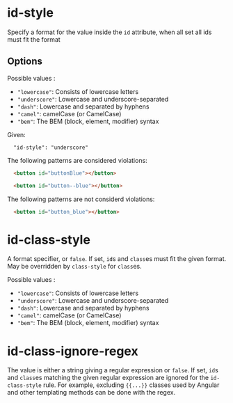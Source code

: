 # id-style

Specify a format for the value inside the `id` attribute, when all set all ids must fit the format

## Options

Possible values :

* `"lowercase"`: Consists of lowercase letters
* `"underscore"`: Lowercase and underscore-separated
* `"dash"`: Lowercase and separated by hyphens
* `"camel"`: camelCase (or CamelCase)
* `"bem"`: The BEM (block, element, modifier) syntax

Given:

```
  "id-style": "underscore"
```

The following patterns are considered violations:

```html
  <button id="buttonBlue"></button>
```

```html
  <button id="button--blue"></button>
```

The following patterns are not considerd violations:

```html
  <button id="button_blue"></button>
```

# id-class-style

A format specifier, or `false`. If set, `id`s and `class`es must fit the given format. May be overridden by `class-style` for `class`es.

Possible values :

* `"lowercase"`: Consists of lowercase letters
* `"underscore"`: Lowercase and underscore-separated
* `"dash"`: Lowercase and separated by hyphens
* `"camel"`: camelCase (or CamelCase)
* `"bem"`: The BEM (block, element, modifier) syntax

# id-class-ignore-regex

The value is either a string giving a regular expression or `false`. If set, `id`s and `class`es matching the given regular expression are ignored for the `id-class-style` rule. For example, excluding `{{...}}` classes used by Angular and other templating methods can be done with the regex.
